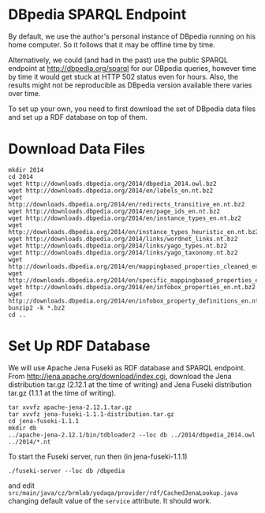 DBpedia SPARQL Endpoint
=======================

By default, we use the author's personal instance of DBpedia running
on his home computer.  So it follows that it may be offline time by
time.

Alternatively, we could (and had in the past) use the public SPARQL endpoint
at http://dbpedia.org/sparql for our DBpedia queries, however time by time
it would get stuck at HTTP 502 status even for hours.  Also, the results might
not be reproducible as DBpedia version available there varies over time.

To set up your own, you need to first download the set of DBpedia data files
and set up a RDF database on top of them.

Download Data Files
===================

	mkdir 2014
	cd 2014
	wget http://downloads.dbpedia.org/2014/dbpedia_2014.owl.bz2
	wget http://downloads.dbpedia.org/2014/en/labels_en.nt.bz2
	wget http://downloads.dbpedia.org/2014/en/redirects_transitive_en.nt.bz2
	wget http://downloads.dbpedia.org/2014/en/page_ids_en.nt.bz2
	wget http://downloads.dbpedia.org/2014/en/instance_types_en.nt.bz2
	wget http://downloads.dbpedia.org/2014/en/instance_types_heuristic_en.nt.bz2
	wget http://downloads.dbpedia.org/2014/links/wordnet_links.nt.bz2
	wget http://downloads.dbpedia.org/2014/links/yago_types.nt.bz2
	wget http://downloads.dbpedia.org/2014/links/yago_taxonomy.nt.bz2
	wget http://downloads.dbpedia.org/2014/en/mappingbased_properties_cleaned_en.nt.bz2
	wget http://downloads.dbpedia.org/2014/en/specific_mappingbased_properties_en.nt.bz2
	wget http://downloads.dbpedia.org/2014/en/infobox_properties_en.nt.bz2
	wget http://downloads.dbpedia.org/2014/en/infobox_property_definitions_en.nt.bz2
	bunzip2 -k *.bz2
	cd ..

Set Up RDF Database
===================

We will use Apache Jena Fuseki as RDF database and SPARQL endpoint.
From http://jena.apache.org/download/index.cgi, download the Jena distribution
tar.gz (2.12.1 at the time of writing) and Jena Fuseki distribution tar.gz
(1.1.1 at the time of writing).

	tar xvvfz apache-jena-2.12.1.tar.gz
	tar xvvfz jena-fuseki-1.1.1-distribution.tar.gz
	cd jena-fuseki-1.1.1
	mkdir db
	../apache-jena-2.12.1/bin/tdbloader2 --loc db ../2014/dbpedia_2014.owl ../2014/*.nt

To start the Fuseki server, run then (in jena-fuseki-1.1.1)

	./fuseki-server --loc db /dbpedia

and edit ``src/main/java/cz/brmlab/yodaqa/provider/rdf/CachedJenaLookup.java``
changing default value of the ``service`` attribute.  It should work.
